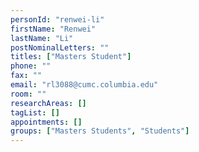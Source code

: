 ```yaml
---
personId: "renwei-li"
firstName: "Renwei"
lastName: "Li"
postNominalLetters: ""
titles: ["Masters Student"]
phone: ""
fax: ""
email: "rl3088@cumc.columbia.edu"
room: ""
researchAreas: []
tagList: []
appointments: []
groups: ["Masters Students", "Students"]
---
```

